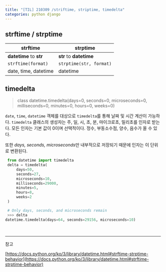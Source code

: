 ```yaml
---
title: "[TIL] 210309 /striftime, striptime, timedelta"
categories: python django
---
```

## strftime / strptime

 strftime | strptime
 -- | --
**datetime** to **str**|  **str** to **datetime** 
```strftime(format)``` | ```strptime(str, format)```
date, time, datetime | datetime

## timedelta
>class datetime.timedelta(days=0, seconds=0, microseconds=0, milliseconds=0, minutes=0, hours=0, weeks=0)

```date```, ```time```, ```datetime``` 객체를 대상으로 ```timedelta```를 통해 날짜 및 시간 계산이 가능하다. ```timedelta``` 클래스의 생성자는 주, 일, 시, 초, 분, 마이크로초, 밀리초를 인자로 받는다. 
모든 인자는 기본 값이 0이며 선택적이다. 정수, 부동소수점, 양수, 음수가 올 수 있다.

또한 *days, seconds, microseconds*만 내부적으로 저장되기 때문에 인자는 이 단위로 변환된다. 

```py
 from datetime import timedelta
 delta = timedelta(
     days=50,
     seconds=27,
     microseconds=10,
     milliseconds=29000,
     minutes=5,
     hours=8,
     weeks=2
 )

 # Only days, seconds, and microseconds remain
 >>> delta
datetime.timedelta(days=64, seconds=29156, microseconds=10)
```


<br>

---
참고

[https://docs.python.org/ko/3/library/datetime.html#strftime-strptime-behavior](https://docs.python.org/ko/3/library/datetime.html#strftime-strptime-behavior)